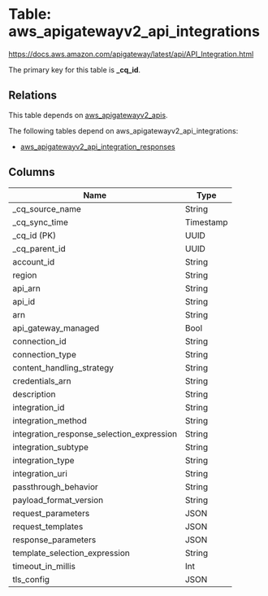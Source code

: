 # Table: aws_apigatewayv2_api_integrations

https://docs.aws.amazon.com/apigateway/latest/api/API_Integration.html

The primary key for this table is **_cq_id**.

## Relations

This table depends on [aws_apigatewayv2_apis](aws_apigatewayv2_apis.md).

The following tables depend on aws_apigatewayv2_api_integrations:
  - [aws_apigatewayv2_api_integration_responses](aws_apigatewayv2_api_integration_responses.md)

## Columns

| Name          | Type          |
| ------------- | ------------- |
|_cq_source_name|String|
|_cq_sync_time|Timestamp|
|_cq_id (PK)|UUID|
|_cq_parent_id|UUID|
|account_id|String|
|region|String|
|api_arn|String|
|api_id|String|
|arn|String|
|api_gateway_managed|Bool|
|connection_id|String|
|connection_type|String|
|content_handling_strategy|String|
|credentials_arn|String|
|description|String|
|integration_id|String|
|integration_method|String|
|integration_response_selection_expression|String|
|integration_subtype|String|
|integration_type|String|
|integration_uri|String|
|passthrough_behavior|String|
|payload_format_version|String|
|request_parameters|JSON|
|request_templates|JSON|
|response_parameters|JSON|
|template_selection_expression|String|
|timeout_in_millis|Int|
|tls_config|JSON|